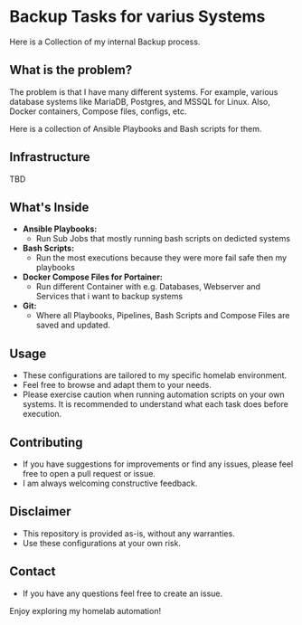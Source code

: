 # Backup Tasks for varius Systems

Here is a Collection of my internal Backup process.

## What is the problem?

The problem is that I have many different systems. For example, various database systems like MariaDB, Postgres, and MSSQL for Linux. Also, Docker containers, Compose files, configs, etc.

Here is a collection of Ansible Playbooks and Bash scripts for them.

## Infrastructure

TBD

## What's Inside

* **Ansible Playbooks:**
    * Run Sub Jobs that mostly running bash scripts on dedicted systems
* **Bash Scripts:**
    * Run the most executions because they were more fail safe then my playbooks
* **Docker Compose Files for Portainer:**
    * Run different Container with e.g. Databases, Webserver and Services that i want to backup systems
* **Git:**
    * Where all Playbooks, Pipelines, Bash Scripts and Compose Files are saved and updated.

## Usage

* These configurations are tailored to my specific homelab environment.
* Feel free to browse and adapt them to your needs.
* Please exercise caution when running automation scripts on your own systems. It is recommended to understand what each task does before execution.

## Contributing

* If you have suggestions for improvements or find any issues, please feel free to open a pull request or issue.
* I am always welcoming constructive feedback.

## Disclaimer

* This repository is provided as-is, without any warranties.
* Use these configurations at your own risk.

## Contact

* If you have any questions feel free to create an issue.

Enjoy exploring my homelab automation!